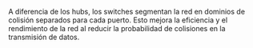 A diferencia de los hubs, los switches segmentan la red en dominios de colisión separados para cada puerto. Esto mejora la eficiencia y el rendimiento de la red al reducir la probabilidad de colisiones en la transmisión de datos.